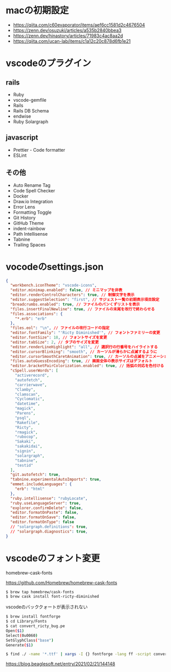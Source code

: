 # macの初期設定
- https://qiita.com/c60evaporator/items/aef6cc1581d2c4676504
- https://zenn.dev/osuzuki/articles/a535b2840bbea3
- https://zenn.dev/hinastory/articles/71983c4ac8aa2d
- https://qiita.com/ucan-lab/items/c1a12c20c878d6fb1e21

# vscodeのプラグイン
## rails
- Ruby
- vscode-gemfile
- Rails
- Rails DB Schema
- endwise
- Ruby Solargraph

## javascript
- Prettier - Code formatter
- ESLint

## その他
- Auto Rename Tag
- Code Spell Checker
- Docker
- Draw.io Integration
- Error Lens
- Formatting Toggle
- Git History
- GitHub Theme
- indent-rainbow
- Path Intellisense
- Tabnine
- Trailing Spaces

# vocodeのsettings.json
```json
{
  "workbench.iconTheme": "vscode-icons",
  "editor.minimap.enabled": false, // ミニマップを非表
  "editor.renderControlCharacters": true, // 制御文字を表示
  "editor.suggestSelection": "first", // サジェスト一覧の初期表示項目設定
  "breadcrumbs.enabled": true, // ファイルのパンくずリストを表示
  "files.insertFinalNewline": true, // ファイルの末尾を改行で終わらせる
  "files.associations": {
    "*.erb": "erb"
  },
  "files.eol": "\n", // ファイルの改行コードの指定
  "editor.fontFamily": "'Ricty Diminished'", // フォントファミリーの変更
  "editor.fontSize": 18, // フォントサイズを変更
  "editor.tabSize": 2, // タブのサイズを変更
  "editor.renderLineHighlight": "all", // 選択行の行番号をハイライトする
  "editor.cursorBlinking": "smooth", // カーソルが滑らかに点滅するように
  "editor.cursorSmoothCaretAnimation": true, // カーソルの点滅をアニメーション表示する
  "files.autoGuessEncoding": true, // 画面全体の表示サイズはデフォルト
  "editor.bracketPairColorization.enabled": true, // 括弧の対応を色付ける
  "cSpell.userWords": [
    "activerecord",
    "autofetch",
    "carrierwave",
    "Clamby",
    "clamscan",
    "Cyclomatic",
    "datetime",
    "magick",
    "Parens",
    "psql",
    "Rakefile",
    "Ricty",
    "rmagick",
    "rubocop",
    "Sakaki",
    "sakakidai",
    "signin",
    "solargraph",
    "tabnine",
    "testid"
  ],
  "git.autofetch": true,
  "tabnine.experimentalAutoImports": true,
  "emmet.includeLanguages": {
    "erb": "html"
  },
  "ruby.intellisense": "rubyLocate",
  "ruby.useLanguageServer": true,
  "explorer.confirmDelete": false,
  "editor.formatOnPaste": false,
  "editor.formatOnSave": false,
  "editor.formatOnType": false
  // "solargraph.definitions": true,
  // "solargraph.diagnostics": true,
}
```

# vscodeのフォント変更

homebrew-cask-fonts

https://github.com/Homebrew/homebrew-cask-fonts

```bash
$ brew tap homebrew/cask-fonts
$ brew cask install font-ricty-diminished
```
vscodeのバッククォートが表示されない

```bash
$ brew install fontforge
$ cd Library/Fonts
$ cat convert_ricty_bug.pe
Open($1)
Select(0u0060)
SetGlyphClass("base")
Generate($1)

$ find ./ -name '*.ttf' | xargs -I {} fontforge -lang ff -script convert_ricty_bug.pe {}
```

https://blog.beaglesoft.net/entry/2021/02/21/144148



